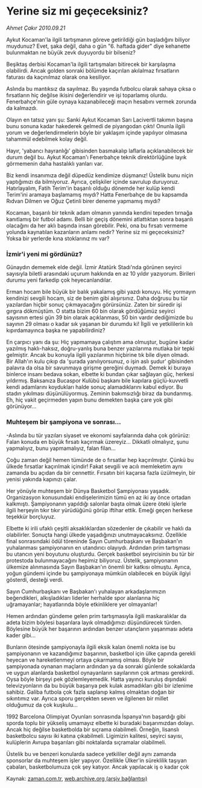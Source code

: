 # Yerine siz mi geçeceksiniz?

*Ahmet Çakır 2010.09.21*

<td class="news-spot">
<p>Aykut Kocaman'la ilgili tartışmanın göreve getirildiği gün başladığını biliyor muydunuz? Evet, şaka değil, daha o gün "6. haftada gider" diye kehanette bulunmaktan ne büyük zevk duyuyordu bir bilseniz?</p>
<p><p> Beşiktaş derbisi Kocaman'la ilgili tartışmaları bitirecek bir karşılaşma olabilirdi. Ancak golden sonraki bölümde kaçırılan akılalmaz fırsatların faturası da kaçınılmaz olarak ona kesiliyor.
<p> Aslında bu mantıksız da sayılmaz. Bu yaşında futbolcu olarak sahaya çıksa o fırsatların hiç değilse ikisini değerlendirir ve işi toparlamış olurdu. Fenerbahçe'nin güle oynaya kazanabileceği maçın hesabını vermek zorunda da kalmazdı.
<p> Olayın en tatsız yanı şu: Sanki Aykut Kocaman Sarı Lacivertli takımın başına bunu sonuna kadar hakederek gelmedi de piyangodan çıktı! Onunla ilgili yorum ve değerlendirmelerin böyle bir yaklaşım içinde yapılıyor olmasına tahammül edebilmek kolay değil.
<p> Hayır, 'yabancı hayranlığı' gibisinden basmakalıp laflarla açıklanabilecek bir durum değil bu. Aykut Kocaman'ı Fenerbahçe teknik direktörlüğüne layık görmemenin daha hastalıklı yanları var.
<p> Biz kendi insanımıza değil düpedüz kendimize düşmanız! Üstelik bunu niçin yaptığımızı da bilmiyoruz. Ayrıca, çelişkiler içinde savrulup duruyoruz. Hatırlayalım, Fatih Terim'in başarılı olduğu dönemde her kulüp kendi Terim'ini aramaya başlamamış mıydı? Hatta Fenerbahçe de bu kapsamda Rıdvan Dilmen ve Oğuz Çetinli birer deneme yapmamış mıydı?
<p> Kocaman, başarılı bir teknik adam olmanın yanında kendini tepeden tırnağa kanıtlamış bir futbol adamı. Belli bir geçiş dönemini atlattıktan sonra başarılı olacağını da her aklı başında insan görebilir. Peki, ona bu fırsatı vermeme yolunda kaynatılan kazanların anlamı nedir? Yerine siz mi geçeceksiniz? Yoksa bir yerlerde kına stoklarınız mı var?
<p><h3>İzmir'i yeni mi gördünüz? </h3>
<p>Günaydın dememek elde değil. İzmir Atatürk Stadı'nda görünen seyirci sayısıyla biletli arasındaki uçurum hakkında en az 10 yıldır yazıyorum. Birileri durumu yeni farkedip çok heyecanlandılar.
<p> Erman hocam bile büyük bir balık yakalamış gibi yazdı konuyu. Hiç yormayın kendinizi sevgili hocam, siz de benim gibi alışırsınız. Daha doğrusu bu tür yazılardan hiçbir sonuç çıkmayacağını görürsünüz. Zaten bir süredir işi gırgıra dökmüştüm. O statta bizim 60 bin olarak gördüğümüz seyirci sayısının ertesi gün 39 bin olarak açıklanması, 50 bin vardır dediğimizde bu sayının 29 olması o kadar sık yaşanan bir durumdu ki! İlgili ve yetkililerin kılı kıpırdamayınca başka ne yapabilirdiniz?
<p> En çarpıcı yanı da şu: Hiç yapmamaya çalıştım ama olmuştur, bugüne kadar yazılmış haklı-haksız, doğru-yanlış buna benzer yazılarıma mutlaka bir tepki gelmiştir. Ancak bu konuyla ilgili yazılarımın hiçbirine tık bile diyen olmadı. Bir Allah'ın kulu çıkıp da 'şurada yanılıyorsunuz, o işin aslı şudur' gibisinden palavra da olsa bir savunmaya girişme gereğini duymadı. Demek ki buraya binlerce insanı bedava sokan, elbette ki bundan çıkar sağlayan güç, herkesi yıldırmış. Baksanıza Bucaspor Kulübü başkanı bile kapılara güçlü-kuvvetli kendi adamlarını koydukları halde sonuç alamadıklarını kabul ediyor. Bu stadın yıkılması düşünülüyormuş. Zeminin bakımsızlığı biraz da bundanmış. Eh, hiç vakit geçirmeden yapın bunu demekten başka çare yok gibi görünüyor...
<p>
<p><h3>Muhteşem bir şampiyona ve sonrası... </h3>
<p>-Aslında bu tür yazıları siyaset ve ekonomi sayfalarında daha çok görürüz: Falan konuda en büyük fırsatı kaçırmak üzereyiz... Dikkatli olmalıyız, şunu yapmalıyız, bunu yapmamalıyız, falan filan...
<p> Çoğu zaman değil hemen tümünde de o fırsatlar hep kaçırılmıştır. Çünkü bu ülkede fırsatlar kaçırılmak içindir! Fakat sevgili ve acılı memleketim aynı zamanda bu açıdan da bir cennettir. Fırsatın biri kaçarsa fazla üzülmeyin, bir yenisi yakında kapınızı çalar.
<p> Her yönüyle muhteşem bir Dünya Basketbol Şampiyonası yaşadık. Organizasyon konusundaki endişelerimizin tümü en az iki ay önce ortadan kalkmıştı. Şampiyonanın yapıldığı salonlar başta olmak üzere öteki işlerle ilgili herşeyin tıkır tıkır yürüdüğünü görüp iftihar ettik. Emeği geçen herkese teşekkür borçluyuz.
<p> Elbette ki irili ufaklı çeşitli aksaklıklardan sözedenler de çıkabilir ve haklı da olabilirler. Sonuçta hangi ülkede yaşadığınızı unutmayacaksınız. Özellikle final sonrasındaki ödül töreninde Sayın Cumhurbaşkanı ve Başbakan'ın yuhalanması şampiyonanın en utandırıcı olayıydı. Ardından prim tartışması bu utancın yeni boyutunu oluşturdu. Gerçek basketbol seyircisinin bu tür bir protestoda bulunmayacağını hepimiz biliyoruz. Üstelik, şampiyonanın ülkemize alınmasında Sayın Başbakan'ın önemli bir katkısı olmuştu. Ayrıca, yoğun gündemi içinde bu şampiyonaya mümkün olabilecek en büyük ilgiyi gösterdi, desteği verdi.
<p> Sayın Cumhurbaşkanı ve Başbakan'ı yuhalayan arkadaşlarımızın beğendikleri, alkışladıkları liderler herhalde spor alanlarına hiç uğramayanlar; hayatlarında böyle etkinliklere yer olmayanlar!
<p> Hemen ardından gündeme gelen prim tartışmasıyla ilgili maskaralıklar da adeta bizim böylesi başarılara layık olmadığımızı düşündürecek türden. Böylesine büyük her başarının ardından benzer utançların yaşanması adeta kader gibi...
<p> Bunların ötesinde şampiyonayla ilgili eksik kalan önemli nokta ise bu şampiyonanın ve kazandığımız başarının, basketbol için ülke çapında gerekli heyecan ve hareketlenmeyi ortaya çıkarmamış olması. Böyle bir şampiyonada oynanan maçların ardından ya da sonraki günlerde sokaklarda ve uygun alanlarda basketbol oynayanların sayılarının çok artması gerekirdi. Oysa böyle birşeyi pek gözlemleyemedik. Hatta yayıncı kuruluş dışındaki televizyonların da bu büyük başarıya pek kulak asmadıkları gibi bir izlenime sahibiz. Galiba futbola çok fazla saplanıp kalmış olmaktan doğan bir sıkıntımız var. Ayrıca sporu gerçekten seven ve ilgilenen bir millet olduğumuz da çok kuşkulu...
<p> 1992 Barcelona Olimpiyat Oyunları sonrasında İspanya'nın başardığı gibi sporda toplu bir yükseliş umamayız elbette ki buradaki başarımızdan dolayı. Ancak hiç değilse basketbolda bir sıçrama olabilmeli. Örneğin, lisanslı basketbolcu sayısı iki katına çıkabilmeli. Ligimizin kalitesi, seyirci sayısı, kulüplerin Avrupa başarıları gibi noktalarda sıçramalar olabilmeli.
<p> Üstelik bu ve benzeri konularda sadece yetkililer değil aynı zamanda sponsorlar da muhteşem işler yapıyor. Özellikle Ülker'in süreklilik taşıyan çabaları, basketbolumuza çok şey katıyor. Ancak yapılacak iş o kadar çok </p>
<a href="http://web.archive.org/web/20101113152137/mailto:a.cakir@zaman.com.tr">
</a></p></p></p></p></p></p></p></p></p></p></p></p></p></p></p></p></p></p></p></p></p></td>

Kaynak: [zaman.com.tr](http://zaman.com.tr/yazar.do?yazino=1030132), [web.archive.org (arşiv bağlantısı)](http://web.archive.org/web/20101113152137/http://www.zaman.com.tr:80/yazar.do?yazino=1030132)
